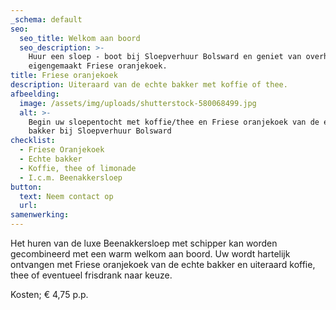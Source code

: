 ```yaml
---
_schema: default
seo:
  seo_title: Welkom aan boord
  seo_description: >-
    Huur een sloep - boot bij Sloepverhuur Bolsward en geniet van overheerlijk
    eigengemaakt Friese oranjekoek.
title: Friese oranjekoek
description: Uiteraard van de echte bakker met koffie of thee.
afbeelding:
  image: /assets/img/uploads/shutterstock-580068499.jpg
  alt: >-
    Begin uw sloepentocht met koffie/thee en Friese oranjekoek van de echte
    bakker bij Sloepverhuur Bolsward
checklist:
  - Friese Oranjekoek
  - Echte bakker
  - Koffie, thee of limonade
  - I.c.m. Beenakkersloep
button:
  text: Neem contact op
  url:
samenwerking:
---
```


Het huren van de luxe Beenakkersloep met schipper kan worden gecombineerd met een warm welkom aan boord. Uw wordt hartelijk ontvangen met Friese oranjekoek van de echte bakker en uiteraard koffie, thee of eventueel frisdrank naar keuze.&nbsp;

Kosten; € 4,75 p.p.
